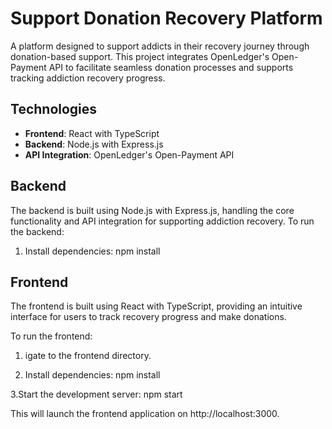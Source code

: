 # Support Donation Recovery Platform

A platform designed to support addicts in their recovery journey through donation-based support. This project integrates OpenLedger's Open-Payment API to facilitate seamless donation processes and supports tracking addiction recovery progress.

## Technologies

- **Frontend**: React with TypeScript
- **Backend**: Node.js with Express.js
- **API Integration**: OpenLedger's Open-Payment API

## Backend

The backend is built using Node.js with Express.js, handling the core functionality and API integration for supporting addiction recovery. To run the backend:

1. Install dependencies:
   npm install

## Frontend

The frontend is built using React with TypeScript, providing an intuitive interface for users to track recovery progress and make donations.

To run the frontend:

1. igate to the frontend directory.

2. Install dependencies:
npm install

3.Start the development server:
npm start

This will launch the frontend application on http://localhost:3000.
